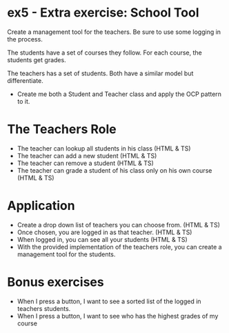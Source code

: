 # ex5 - Extra exercise: School Tool
Create a management tool for the teachers.
Be sure to use some logging in the process. 

The students have a set of courses they follow.
For each course, the students get grades.

The teachers has a set of students.
Both have a similar model but differentiate.
* Create me both a Student and Teacher class and apply the OCP pattern to it.

# The Teachers Role
* The teacher can lookup all students in his class (HTML & TS)
* The teacher can add a new student (HTML & TS)
* The teacher can remove a student (HTML & TS)
* The teacher can grade a student of his class only on his own course (HTML & TS)


# Application
* Create a drop down list of teachers you can choose from. (HTML & TS)
* Once chosen, you are logged in as that teacher. (HTML & TS)
* When logged in, you can see all your students (HTML & TS)
* With the provided implementation of the teachers role, you can create a management tool for the students.


# Bonus exercises
* When I press a button, I want to see a sorted list of the logged in teachers students.
* When I press a button, I want to see who has the highest grades of my course
